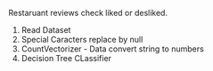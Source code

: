 Restaruant reviews check liked or desliked.
1. Read Dataset
1. Special Caracters replace by null
2. CountVectorizer - Data convert string to numbers
4. Decision Tree CLassifier
